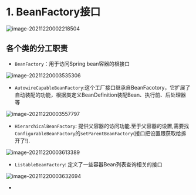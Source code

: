 # 1. BeanFactory接口

![image-20211220002218504](images/image-20211220002218504.png)

## 各个类的分工职责

- `BeanFactory`：用于访问Spring bean容器的根接口

![image-20211220003535306](images/image-20211220003535306.png)

- `AutowireCapableBeanFactory`:这个工厂接口继承自BeanFacotory，它扩展了自动装配的功能，根据类定义BeanDefinition装配Bean、执行前、后处理器等

![image-20211220003557797](images/image-20211220003557797.png)

- `HierarchicalBeanFactory`: 提供父容器的访问功能.至于父容器的设置,需要找`ConfigurableBeanFactory`的`setParentBeanFactory`(接口把设置跟获取给拆开了!).

![image-20211220003613389](images/image-20211220003613389.png)

- `ListableBeanFactory`: 定义了一些容器Bean列表查询相关的接口

![image-20211220003632694](images/image-20211220003632694.png)

- 